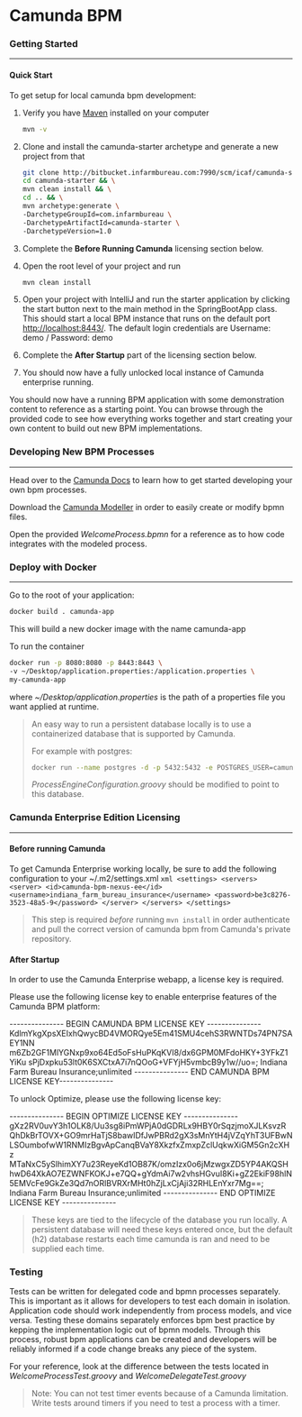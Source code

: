 # Camunda BPM

### Getting Started
---
#### Quick Start
To get setup for local camunda bpm development:

1)  Verify you have [Maven](https://maven.apache.org/download.cgi) installed on your computer 
    ```bash
    mvn -v
    ```
    
2)  Clone and install the camunda-starter archetype and generate a new project from that
    ```bash
    git clone http://bitbucket.infarmbureau.com:7990/scm/icaf/camunda-starter.git && \
    cd camunda-starter && \
    mvn clean install && \
    cd .. && \
    mvn archetype:generate \
    -DarchetypeGroupId=com.infarmbureau \
    -DarchetypeArtifactId=camunda-starter \
    -DarchetypeVersion=1.0
    ```

3)  Complete the **Before Running Camunda** licensing section below.

4)  Open the root level of your project and run
    ```bash
    mvn clean install
    ```
5) Open your project with IntelliJ and run the starter application by clicking the
    start button next to the main method in the SpringBootApp class. This should start a
    local BPM instance that runs on the default port [http://localhost:8443/](http://localhost:8443/).
    The default login credentials are Username: demo / Password: demo
    
6) Complete the **After Startup** part of the licensing section below.

7) You should now have a fully unlocked local instance of Camunda enterprise running.

You should now have a running BPM application with some demonstration content to reference
as a starting point. You can browse through the provided code to see how everything works together
and start creating your own content to build out new BPM implementations.

### Developing New BPM Processes
---
Head over to the [Camunda Docs](https://docs.camunda.org/manual/latest/) to learn how to get started developing
your own bpm processes.

Download the [Camunda Modeller](https://camunda.com/download/modeler/) in order to easily create or
modify bpmn files.

Open the provided *WelcomeProcess.bpmn* for a reference as to how code integrates with the modeled process.

### Deploy with Docker
---
Go to the root of your application:
```bash
docker build . camunda-app
```

This will build a new docker image with the name camunda-app

To run the container
```bash
docker run -p 8080:8080 -p 8443:8443 \
-v ~/Desktop/application.properties:/application.properties \
my-camunda-app
```

where *~/Desktop/application.properties* is the path of a properties file you want applied at runtime.

> An easy way to run a persistent database locally is to use a containerized database
> that is supported by Camunda.
> 
> For example with postgres:
> ```bash
> docker run --name postgres -d -p 5432:5432 -e POSTGRES_USER=camunda -e POSTGRES_PASSWORD=camunda_password postgres
> ```
> *ProcessEngineConfiguration.groovy* should be modified to point to this database.

### Camunda Enterprise Edition Licensing
---
#### Before running Camunda
To get Camunda Enterprise working locally, be sure to add the following 
configuration to your ~/.m2/settings.xml
    ```xml
    <settings>
      <servers>
        <server>
          <id>camunda-bpm-nexus-ee</id>
          <username>indiana_farm_bureau_insurance</username>
          <password>be3c8276-3523-48a5-9</password>
        </server>
      </servers>
    </settings>
    ```
> This step is required *before* running `mvn install` in order authenticate
> and pull the correct version of camunda bpm from Camunda's private repository.

#### After Startup
In order to use the Camunda Enterprise webapp, a license key is required.

Please use the following license key to enable enterprise features of the Camunda BPM platform:

--------------- BEGIN CAMUNDA BPM LICENSE KEY ---------------
KdlmYkgXpsXEIxhQwycBD4VMORQye5Em41SMU4cehS3RWNTDs74PN7SAEY1NN
m6Zb2GF1MlYGNxp9xo64Ed5oFsHuPKqKVI8/dx6GPM0MFdoHKY+3YFkZ1YiKu
sPjDxpku53lt0K6SXCtxA7i7nQOoG+VFYjH5vmbcB9y1w//uo=; Indiana Farm Bureau
Insurance;unlimited
--------------- END CAMUNDA BPM LICENSE KEY---------------

To unlock Optimize, please use the following license key:

--------------- BEGIN OPTIMIZE LICENSE KEY ---------------
gXz2RV0uvY3h1OLK8/Uu3sg8iPmWPjA0dGDRLx9HBY0rSqzjmoXJLKsvzR
QhDkBrTOVX+GO9mrHaTjS8bawIDfJwPBRd2gX3sMnYtH4jVZqYhT3UFBwN
LSOumbofwW1RNMIzBgvApCanqBVaY8XkzfxZmxpZclUqkwXiGM5Gn2cXHz
MTaNxC5ySlhimXY7u23ReyeKd1OB87K/omzIzx0o6jMzwgxZD5YP4AKQSH
hwD64XkAO7EZWNFKOKJ+e7QQ+gYdmAi7w2vhsHGvuI8Ki+gZ2EkiF98hlN
5EMVcFe9GkZe3Qd7nORlBVRXrMHt0hZjLxCjAji32RHLEnYxr7Mg==;
Indiana Farm Bureau Insurance;unlimited
---------------  END OPTIMIZE LICENSE KEY  ---------------

> These keys are tied to the lifecycle of the database you run locally.
> A persistent database will need these keys entered once, but the default (h2)
> database restarts each time camunda is ran and need to be supplied each time.

### Testing

Tests can be written for delegated code and bpmn processes separately. This is important
as it allows for developers to test each domain in isolation. Application code should work
independently from process models, and vice versa. Testing these domains separately enforces
bpm best practice by kepping the implementation logic out of bpmn models. Through this process,
robust bpm applications can be created and developers will be reliably informed if a code change
breaks any piece of the system.

For your reference, look at the difference between the tests located in *WelcomeProcessTest.groovy*
and *WelcomeDelegateTest.groovy*

> Note: You can not test timer events because of a Camunda limitation.
> Write tests around timers if you need to test a process with a timer.